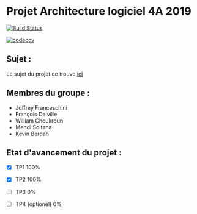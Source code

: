


# Projet Architecture logiciel 4A 2019 

[![Build Status](https://travis-ci.org/JoffreyFrancesch/SuperMarketReceipt_4A.svg?branch=master)](https://travis-ci.org/JoffreyFrancesch/SuperMarketReceipt_4A) 

[![codecov](https://codecov.io/gh/JoffreyFrancesch/SuperMarketReceipt_4A/branch/master/graph/badge.svg)](https://codecov.io/gh/JoffreyFrancesch/SuperMarketReceipt_4A)

## Sujet :

Le sujet du projet ce trouve [ici](https://github.com/ledoyen/tp-java/tree/master/projet/4A_2019)

## Membres du groupe :
* Joffrey Franceschini
* François Delville
* William Choukroun
* Mehdi Soltana
* Kevin Berdah

## Etat d'avancement du projet :

* [x] TP1 100%
* [x] TP2 100%
* [ ] TP3 0%
* [ ] TP4 (optionel) 0%


  
